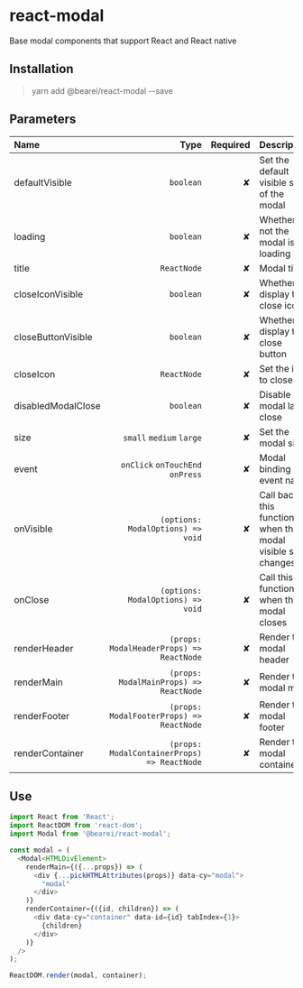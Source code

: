 # react-modal

Base modal components that support React and React native

## Installation

> yarn add @bearei/react-modal --save

## Parameters

| Name | Type | Required | Description |
| :-- | --: | --: | :-- |
| defaultVisible | `boolean` | ✘ | Set the default visible state of the modal |
| loading | `boolean` | ✘ | Whether or not the modal is loading |
| title | `ReactNode` | ✘ | Modal title |
| closeIconVisible | `boolean` | ✘ | Whether to display the close icon |
| closeButtonVisible | `boolean` | ✘ | Whether to display the close button |
| closeIcon | `ReactNode` | ✘ | Set the icon to close |
| disabledModalClose | `boolean` | ✘ | Disable modal layer close |
| size | `small` `medium` `large` | ✘ | Set the modal size |
| event | `onClick` `onTouchEnd` `onPress` | ✘ | Modal binding event name |
| onVisible | `(options: ModalOptions) => void` | ✘ | Call back this function when the modal visible state changes |
| onClose | `(options: ModalOptions) => void` | ✘ | Call this function when the modal closes |
| renderHeader | `(props: ModalHeaderProps) => ReactNode` | ✘ | Render the modal header |
| renderMain | `(props: ModalMainProps) => ReactNode` | ✘ | Render the modal main |
| renderFooter | `(props: ModalFooterProps) => ReactNode` | ✘ | Render the modal footer |
| renderContainer | `(props: ModalContainerProps) => ReactNode` | ✘ | Render the modal container |

## Use

```typescript
import React from 'React';
import ReactDOM from 'react-dom';
import Modal from '@bearei/react-modal';

const modal = (
  <Modal<HTMLDivElement>
    renderMain={({...props}) => (
      <div {...pickHTMLAttributes(props)} data-cy="modal">
        "modal"
      </div>
    )}
    renderContainer={({id, children}) => (
      <div data-cy="container" data-id={id} tabIndex={1}>
        {children}
      </div>
    )}
  />
);

ReactDOM.render(modal, container);
```
